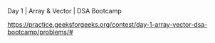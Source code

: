 Day 1 | Array & Vector | DSA Bootcamp

https://practice.geeksforgeeks.org/contest/day-1-array-vector-dsa-bootcamp/problems/#